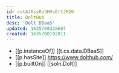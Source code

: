 ```yaml
---
id: cvtAJ6ssRo3HVvErtJM26
title: DoltHub
desc: 'Dolt DBaaS'
updated: 1635708328687
created: 1635700192811
---
```

- [[p.instanceOf]] [[t.cs.data.DBaaS]]
- [[p.hasSite]] https://www.dolthub.com/
- [[p.builtOn]] [[soln.Dolt]]
